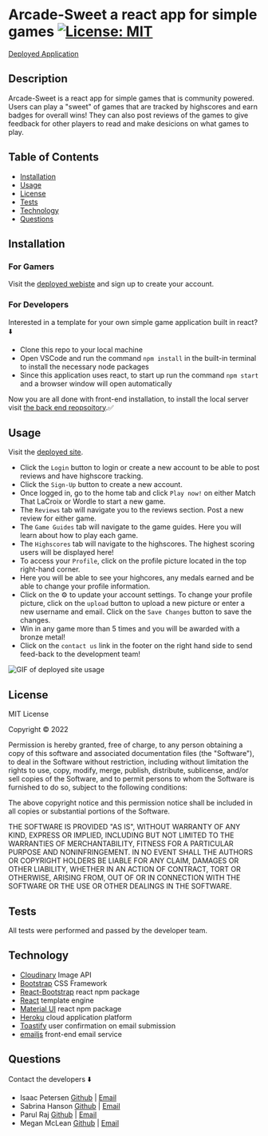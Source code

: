 # Arcade-Sweet a react app for simple games [![License: MIT](https://img.shields.io/badge/License-MIT-yellow.svg)](https://opensource.org/licenses/MIT) 
[Deployed Application](https://asweet-front.herokuapp.com/)

## Description
Arcade-Sweet is a react app for simple games that is community powered.
Users can play a "sweet" of games that are tracked by highscores and earn badges for overall wins!
They can also post reviews of the games to give feedback for other players to read and make desicions on what games to play.


## Table of Contents 
- [Installation](#installation)
- [Usage](#usage)
- [License](#license)
- [Tests](#tests)
- [Technology](#technology)
- [Questions](#questions)

## Installation  

### For Gamers
Visit the [deployed webiste](https://asweet-front.herokuapp.com/) and sign up to create your account.

### For Developers
Interested in a template for your own simple game application built in react? ⬇️

- Clone this repo to your local machine
- Open VSCode and run the command `npm install` in the built-in terminal to install the necessary node packages
- Since this application uses react, to start up run the command `npm start` and a browser window will open automatically


Now you are all done with front-end installation, to install the local server visit [the back end reopsoitory](https://github.com/sabhanson/arcade-sweet-back).✅
## Usage

Visit the [deployed site](https://asweet-front.herokuapp.com/).  
- Click the `Login` button to login or create a new account to be able to post reviews and have highscore tracking.
- Click the `Sign-Up` button to create a new account.
- Once logged in, go to the home tab and click `Play now!` on either Match That LaCroix or Wordle to start a new game.
- The `Reviews` tab will navigate you to the reviews section. Post a new review for either game.
- The `Game Guides` tab will navigate to the game guides. Here you will learn about how to play each game.
- The `Highscores` tab will navigate to the highscores. The highest scoring users will be displayed here!
- To access your `Profile`, click on the profile picture located in the top right-hand corner.
- Here you will be able to see your highcores, any medals earned and be able to change your profile information.
- Click on the ⚙️ to update your account settings. To change your profile picture, click on the `upload` button to upload a new picture or enter a new username and email. Click on the `Save Changes` button to save the changes.
- Win in any game more than 5 times and you will be awarded with a bronze metal!
- Click on the `contact us` link in the footer on the right hand side to send feed-back to the development team!


![GIF of deployed site usage](./src/images/arcade-sweet.gif)  


## License
<p>
MIT License

  Copyright &copy; 2022 
  
  Permission is hereby granted, free of charge, to any person obtaining a copy
  of this software and associated documentation files (the "Software"), to deal
  in the Software without restriction, including without limitation the rights
  to use, copy, modify, merge, publish, distribute, sublicense, and/or sell
  copies of the Software, and to permit persons to whom the Software is
  furnished to do so, subject to the following conditions:
  
  The above copyright notice and this permission notice shall be included in all
  copies or substantial portions of the Software.
  
  THE SOFTWARE IS PROVIDED "AS IS", WITHOUT WARRANTY OF ANY KIND, EXPRESS OR
  IMPLIED, INCLUDING BUT NOT LIMITED TO THE WARRANTIES OF MERCHANTABILITY,
  FITNESS FOR A PARTICULAR PURPOSE AND NONINFRINGEMENT. IN NO EVENT SHALL THE
  AUTHORS OR COPYRIGHT HOLDERS BE LIABLE FOR ANY CLAIM, DAMAGES OR OTHER
  LIABILITY, WHETHER IN AN ACTION OF CONTRACT, TORT OR OTHERWISE, ARISING FROM,
  OUT OF OR IN CONNECTION WITH THE SOFTWARE OR THE USE OR OTHER DEALINGS IN THE
  SOFTWARE.

  </p>

## Tests
All tests were performed and passed by the developer team.

## Technology
* [Cloudinary](https://cloudinary.com/) Image API
* [Bootstrap](https://getbootstrap.com/) CSS Framework
* [React-Bootstrap](https://react-bootstrap.github.io/) react npm package
* [React](https://reactjs.org/) template engine
* [Material UI](https://mui.com/) react npm package
* [Heroku](https://www.heroku.com/home) cloud application platform
* [Toastify](https://aleab.github.io/toastify/) user confirmation on email submission
* [emailjs](https://www.emailjs.com/) front-end email service


## Questions
Contact the developers ⬇️
* Isaac Petersen [Github](http://www.github.com/idpetersen) | [Email](mailto:isaac.petersen5@gmail.com)
* Sabrina Hanson [Github](http://www.github.com/sabhanson) | [Email](mailto:sabhanson7@gmail.com)
* Parul Raj [Github](https://github.com/sinka27) | [Email](mailto:parulraj27392@gmail.com)
* Megan McLean [Github](http://www.github.com/425megs) | [Email](mailto:425megs@gmail.com)
